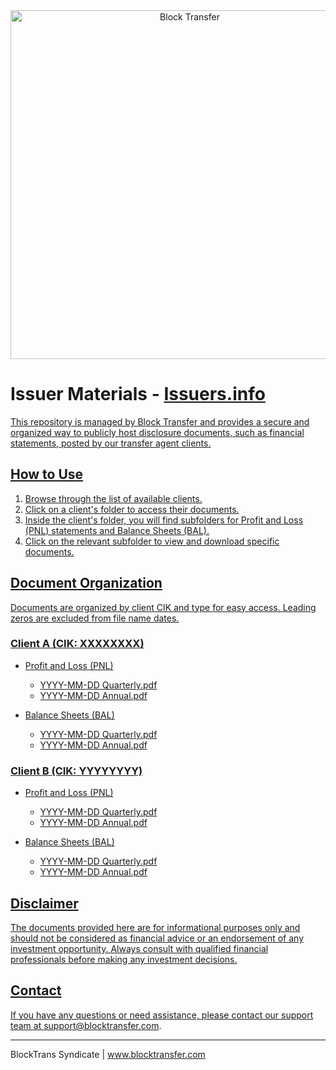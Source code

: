 <div align="center">
<a href="https://www.blocktransfer.com"><img alt="Block Transfer" src="https://www.blocktransfer.com/hosted/images/39/3e0a939c35424d9a5b392a10a08e28/BT_GH.png" width="558" /></a>
<br/></div>

# Issuer Materials - <a href="https://issuers.info">Issuers.info

This repository is managed by Block Transfer and provides a secure and organized way to publicly host disclosure documents, such as financial statements, posted by our transfer agent clients.

## How to Use

1. Browse through the list of available clients.
2. Click on a client's folder to access their documents.
3. Inside the client's folder, you will find subfolders for Profit and Loss (PNL) statements and Balance Sheets (BAL).
4. Click on the relevant subfolder to view and download specific documents.

## Document Organization

Documents are organized by client CIK and type for easy access. Leading zeros are excluded from file name dates.

### Client A (CIK: XXXXXXXX)

- Profit and Loss (PNL)
  - YYYY-MM-DD Quarterly.pdf
  - YYYY-MM-DD Annual.pdf

- Balance Sheets (BAL)
  - YYYY-MM-DD Quarterly.pdf
  - YYYY-MM-DD Annual.pdf

### Client B (CIK: YYYYYYYY)

- Profit and Loss (PNL)
  - YYYY-MM-DD Quarterly.pdf
  - YYYY-MM-DD Annual.pdf

- Balance Sheets (BAL)
  - YYYY-MM-DD Quarterly.pdf
  - YYYY-MM-DD Annual.pdf

## Disclaimer

The documents provided here are for informational purposes only and should not be considered as financial advice or an endorsement of any investment opportunity. Always consult with qualified financial professionals before making any investment decisions.

## Contact

If you have any questions or need assistance, please contact our support team at support@blocktransfer.com.

---
BlockTrans Syndicate | www.blocktransfer.com
